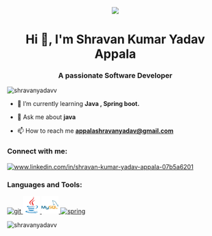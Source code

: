 <div align="center">
  <img src="https://i.pinimg.com/originals/66/83/3e/66833e07d6fb9eb5d724e47d0c814285.gif"  height="300"/>
</div>
<h1 align="center">Hi 👋, I'm Shravan Kumar Yadav Appala</h1>
<h3 align="center">A passionate Software Developer </h3>

<p align="left"> <img src="https://komarev.com/ghpvc/?username=shravanyadavv&label=Profile%20views&color=0e75b6&style=flat" alt="shravanyadavv" /> </p>

- 🌱 I’m currently learning **Java , Spring boot.**

- 💬 Ask me about **java**

- 📫 How to reach me **appalashravanyadav@gmail.com**

<h3 align="left">Connect with me:</h3>
<p align="left">
<a href="https://www.linkedin.com/in/shravan-kumar-yadav-appala-07b5a6201/" target="blank"><img align="center" src="https://raw.githubusercontent.com/rahuldkjain/github-profile-readme-generator/master/src/images/icons/Social/linked-in-alt.svg" alt="www.linkedin.com/in/shravan-kumar-yadav-appala-07b5a6201" height="30" width="40" /></a>
</p>

<h3 align="left">Languages and Tools:</h3>
<p align="left"> <a href="https://git-scm.com/" target="_blank" rel="noreferrer"> <img src="https://www.vectorlogo.zone/logos/git-scm/git-scm-icon.svg" alt="git" width="40" height="40"/> </a> <a href="https://www.java.com" target="_blank" rel="noreferrer"> <img src="https://raw.githubusercontent.com/devicons/devicon/master/icons/java/java-original.svg" alt="java" width="40" height="40"/> </a> <a href="https://www.mysql.com/" target="_blank" rel="noreferrer"> <img src="https://raw.githubusercontent.com/devicons/devicon/master/icons/mysql/mysql-original-wordmark.svg" alt="mysql" width="40" height="40"/> </a> <a href="https://spring.io/" target="_blank" rel="noreferrer"> <img src="https://www.vectorlogo.zone/logos/springio/springio-icon.svg" alt="spring" width="40" height="40"/> </a> </p>

<p><img align="center" src="https://github-readme-streak-stats.herokuapp.com/?user=shravanyadavv&" alt="shravanyadavv" /></p>

